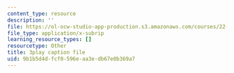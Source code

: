 ```yaml
---
content_type: resource
description: ''
file: https://ol-ocw-studio-app-production.s3.amazonaws.com/courses/22-01-introduction-to-nuclear-engineering-and-ionizing-radiation-fall-2016/9b1b5d4dfcf0596eaa3edb67e0b369a7_jJSwWRaU9rA.vtt
file_type: application/x-subrip
learning_resource_types: []
resourcetype: Other
title: 3play caption file
uid: 9b1b5d4d-fcf0-596e-aa3e-db67e0b369a7
---
```

